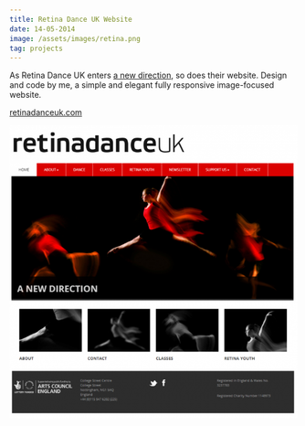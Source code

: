 ```yaml
---
title: Retina Dance UK Website
date: 14-05-2014
image: /assets/images/retina.png
tag: projects
---
```


As Retina Dance UK enters [a new direction](http://retinadanceuk.com/new-direction), so does their website. Design and code by me, a simple and elegant fully responsive image-focused website.

[retinadanceuk.com](http://retinadanceuk.com)

![retindance](/assets/images/retina.png)
